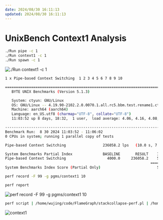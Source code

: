 ```yaml
---
date: 2024/08/30 16:11:13
updated: 2024/08/30 16:11:13
---
```


# UnixBench Context1 Analysis

```bash
./Run pipe -c 1
./Run context1 -c 1
./Run spawn -c 1
```

![./Run context1 -c 1](https://cdn.jsdelivr.net/gh/realwujing/picture-bed/20240830104823.png)

```bash
1 x Pipe-based Context Switching  1 2 3 4 5 6 7 8 9 10

========================================================================
   BYTE UNIX Benchmarks (Version 5.1.3)

   System: ctyun: GNU/Linux
   OS: GNU/Linux -- 4.19.90-2102.2.0.0070.1.all.rc5.bbm.test.rename1.ctl2.aarch64 -- #1 SMP Wed Aug 21 15:57:25 CST 2024
   Machine: aarch64 (aarch64)
   Language: en_US.utf8 (charmap="UTF-8", collate="UTF-8")
   11:03:52 up 8 days, 18:32,  1 user,  load average: 4.06, 4.16, 4.08; runlevel 3

------------------------------------------------------------------------
Benchmark Run:  8 30 2024 11:03:52 - 11:06:02
0 CPUs in system; running 1 parallel copy of tests

Pipe-based Context Switching                 236058.2 lps   (10.0 s, 7 samples)

System Benchmarks Partial Index              BASELINE       RESULT    INDEX
Pipe-based Context Switching                   4000.0     236058.2    590.1
                                                                   ========
System Benchmarks Index Score (Partial Only)                          590.1
```

```bash
perf record -F 99 -g pgms/context1 10
```

```bash
perf report
```

![perf record -F 99 -g pgms/context1 10](https://cdn.jsdelivr.net/gh/realwujing/picture-bed/20240830105627.png)

```bash
perf script | /home/wujing/code/FlameGraph/stackcollapse-perf.pl | /home/wujing/code/FlameGraph/flamegraph.pl > context1.svg
```

![context1](https://cdn.jsdelivr.net/gh/realwujing/picture-bed/context1.svg)